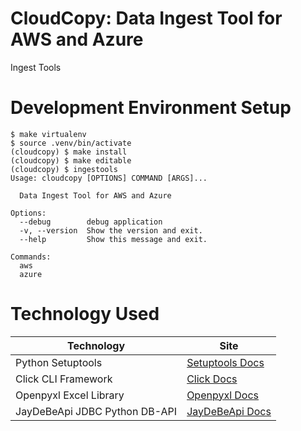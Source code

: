 # CloudCopy: Data Ingest Tool for AWS and Azure

Ingest Tools

# Development Environment Setup

```
$ make virtualenv
$ source .venv/bin/activate
(cloudcopy) $ make install
(cloudcopy) $ make editable
(cloudcopy) $ ingestools
Usage: cloudcopy [OPTIONS] COMMAND [ARGS]...

  Data Ingest Tool for AWS and Azure

Options:
  --debug        debug application
  -v, --version  Show the version and exit.
  --help         Show this message and exit.

Commands:
  aws
  azure
```


# Technology Used

| Technology              | Site                    |
| ----------------------- | ----------------------- |
| Python Setuptools       | <a href="https://setuptools.readthedocs.io/en/latest" target="_blank">Setuptools Docs</a>|
| Click CLI Framework     | <a href="https://click.palletsprojects.com" target="_blank">Click Docs</a>               |
| Openpyxl Excel Library  | <a href="https://openpyxl.readthedocs.io/en/stable" target="_blank">Openpyxl Docs</a>    |
| JayDeBeApi JDBC Python DB-API  | <a href="https://pypi.org/project/JayDeBeApi" target="_blank">JayDeBeApi Docs</a> |


